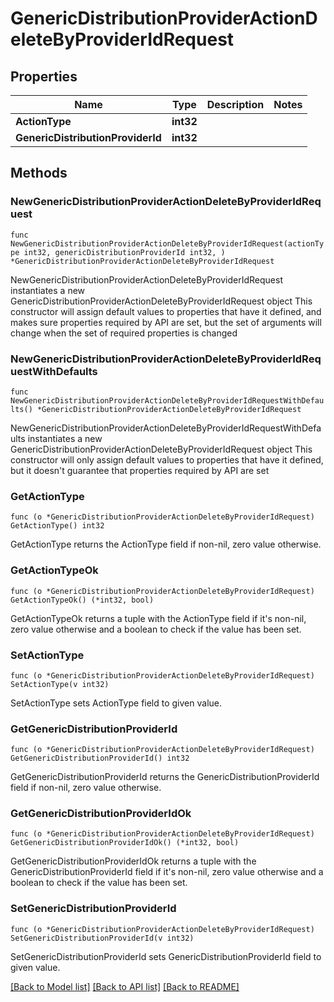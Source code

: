 # GenericDistributionProviderActionDeleteByProviderIdRequest

## Properties

Name | Type | Description | Notes
------------ | ------------- | ------------- | -------------
**ActionType** | **int32** |  | 
**GenericDistributionProviderId** | **int32** |  | 

## Methods

### NewGenericDistributionProviderActionDeleteByProviderIdRequest

`func NewGenericDistributionProviderActionDeleteByProviderIdRequest(actionType int32, genericDistributionProviderId int32, ) *GenericDistributionProviderActionDeleteByProviderIdRequest`

NewGenericDistributionProviderActionDeleteByProviderIdRequest instantiates a new GenericDistributionProviderActionDeleteByProviderIdRequest object
This constructor will assign default values to properties that have it defined,
and makes sure properties required by API are set, but the set of arguments
will change when the set of required properties is changed

### NewGenericDistributionProviderActionDeleteByProviderIdRequestWithDefaults

`func NewGenericDistributionProviderActionDeleteByProviderIdRequestWithDefaults() *GenericDistributionProviderActionDeleteByProviderIdRequest`

NewGenericDistributionProviderActionDeleteByProviderIdRequestWithDefaults instantiates a new GenericDistributionProviderActionDeleteByProviderIdRequest object
This constructor will only assign default values to properties that have it defined,
but it doesn't guarantee that properties required by API are set

### GetActionType

`func (o *GenericDistributionProviderActionDeleteByProviderIdRequest) GetActionType() int32`

GetActionType returns the ActionType field if non-nil, zero value otherwise.

### GetActionTypeOk

`func (o *GenericDistributionProviderActionDeleteByProviderIdRequest) GetActionTypeOk() (*int32, bool)`

GetActionTypeOk returns a tuple with the ActionType field if it's non-nil, zero value otherwise
and a boolean to check if the value has been set.

### SetActionType

`func (o *GenericDistributionProviderActionDeleteByProviderIdRequest) SetActionType(v int32)`

SetActionType sets ActionType field to given value.


### GetGenericDistributionProviderId

`func (o *GenericDistributionProviderActionDeleteByProviderIdRequest) GetGenericDistributionProviderId() int32`

GetGenericDistributionProviderId returns the GenericDistributionProviderId field if non-nil, zero value otherwise.

### GetGenericDistributionProviderIdOk

`func (o *GenericDistributionProviderActionDeleteByProviderIdRequest) GetGenericDistributionProviderIdOk() (*int32, bool)`

GetGenericDistributionProviderIdOk returns a tuple with the GenericDistributionProviderId field if it's non-nil, zero value otherwise
and a boolean to check if the value has been set.

### SetGenericDistributionProviderId

`func (o *GenericDistributionProviderActionDeleteByProviderIdRequest) SetGenericDistributionProviderId(v int32)`

SetGenericDistributionProviderId sets GenericDistributionProviderId field to given value.



[[Back to Model list]](../README.md#documentation-for-models) [[Back to API list]](../README.md#documentation-for-api-endpoints) [[Back to README]](../README.md)


